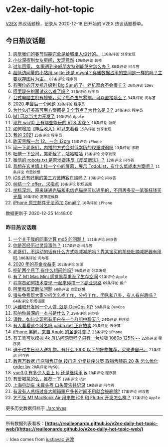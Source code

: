 # v2ex-daily-hot-topic

[V2EX](https://www.v2ex.com/) 热议话题榜，记录从 2020-12-18 日开始的 V2EX 热议话题榜单。

## 今日热议话题

<!-- TODAY BEGIN -->
1. [感觉我们的春节假期完全是给城里人设计的。](https://www.v2ex.com/t/738784) ``116条评论`` ``分享发现``
1. [小伙深夜到女友房间，发现竟然](https://www.v2ex.com/t/738853) ``106条评论`` ``装修``
1. [过年回家，
如果遇到亲戚朋友特别能哭穷怎么办？](https://www.v2ex.com/t/738774) ``88条评论`` ``问与答``
1. [超低访问量的小站用 sqlite 还是 mysql？存储数据占用的空间是一样的吗？主要以存图片为主。](https://www.v2ex.com/t/738766) ``87条评论`` ``程序员``
1. [有哪位的开发机升级到 Big Sur 的了，老机器会不会很卡？](https://www.v2ex.com/t/738788) ``36条评论`` ``iDev``
1. [阿里现在的面试这么难了吗？](https://www.v2ex.com/t/738815) ``35条评论`` ``程序员``
1. [台式电脑主机有蟑螂，买了瓶杀虫气雾剂。可以直接喷么？](https://www.v2ex.com/t/738787) ``34条评论`` ``问与答``
1. [2020 年最后一个问题](https://www.v2ex.com/t/738823) ``32条评论`` ``程序员``
1. [为什么好多高可用方案都是 3 个节点？为什么是 3？](https://www.v2ex.com/t/738827) ``24条评论`` ``程序员``
1. [M1 可以当主力开发了](https://www.v2ex.com/t/738763) ``19条评论`` ``Apple``
1. [现在 win10 上有哪些能玩的 RTS 游戏？](https://www.v2ex.com/t/738759) ``18条评论`` ``游戏``
1. [如何增加《睡后收入》可以来看看](https://www.v2ex.com/t/738848) ``15条评论`` ``分享发现``
1. [我的 2021](https://www.v2ex.com/t/738805) ``15条评论`` ``程序员``
1. [昨天黑解一台 12、一台 12pm](https://www.v2ex.com/t/738769) ``15条评论`` ``iPhone``
1. [问一下老哥们，内推的方式会对低学历的权重减弱吗](https://www.v2ex.com/t/738843) ``13条评论`` ``求职``
1. [吐槽一下公司，笑死我了，哈哈哈哈](https://www.v2ex.com/t/738822) ``13条评论`` ``分享发现``
1. [微信的 robots.txt 是否涉嫌违反《反垄断法》？](https://www.v2ex.com/t/738810) ``12条评论`` ``问与答``
1. [我想在玄关墙上挂一个小的屏幕，展示 TodoList，有什么低成本方案呢？](https://www.v2ex.com/t/738816) ``11条评论`` ``奇思妙想``
1. [iOS 还有好用的第三方微博客户端吗？](https://www.v2ex.com/t/738838) ``10条评论`` ``问与答``
1. [纠结一个 offer，求指点](https://www.v2ex.com/t/738820) ``10条评论`` ``职场话题``
1. [坐标深圳，原来联通光猫和电信光猫是可以通用的，不用再多交一笔冤枉钱买光猫](https://www.v2ex.com/t/738797) ``10条评论`` ``宽带症候群``
1. [iPhone 原生邮件无法添加 Gmail？](https://www.v2ex.com/t/738755) ``10条评论`` ``iPhone``

数据更新于 2020-12-25 14:48:00
<!-- TODAY END -->

### 昨日热议话题

<!-- YESTERDAY BEGIN -->
1. [一个关于我的同事计算 md5 的问题！](https://www.v2ex.com/t/738468) ``131条评论`` ``问与答``
1. [你是否经历过灵异事件？](https://www.v2ex.com/t/738575) ``117条评论`` ``问与答``
1. [老哥们，不运动的话有什么方式能减减肥吗？靠某宝买的那些肚腩减肥器有用吗](https://www.v2ex.com/t/738618) ``106条评论`` ``问与答``
1. [2020 年的基金收益率](https://www.v2ex.com/t/738481) ``102条评论`` ``生活``
1. [挖矿两个月了,有什么想问的吗?](https://www.v2ex.com/t/738621) ``96条评论`` ``分享发现``
1. [有了 M1 Mac Mini 感觉黑苹果没了生存空间](https://www.v2ex.com/t/738682) ``91条评论`` ``Apple``
1. [程序员如何技术变现 一起来碰撞一下副业思路](https://www.v2ex.com/t/738524) ``69条评论`` ``推广``
1. [阿里和反垄断法问题](https://www.v2ex.com/t/738631) ``68条评论`` ``奇思妙想``
1. [猎头免费帮大家分析怎么找工作，分析工作，团队和八卦，有人有兴趣吗？](https://www.v2ex.com/t/738583) ``64条评论`` ``职场话题``
1. [运维和开发同一个人做, 就是 DevOps 吗?](https://www.v2ex.com/t/738508) ``59条评论`` ``DevOps``
1. [影响你最深的一本书是什么？](https://www.v2ex.com/t/738730) ``29条评论`` ``问与答``
1. [请教，如何实现所有用户在一个群组中聊天？](https://www.v2ex.com/t/738642) ``24条评论`` ``程序员``
1. [有人看看这个域名吗 paiba.net 正在拍卖](https://www.v2ex.com/t/738641) ``23条评论`` ``云计算``
1. [iPhone 黑解，来自 Apple 的圣诞礼物？](https://www.v2ex.com/t/738543) ``23条评论`` ``iPhone``
1. [有工具可以模拟 4k 屏访问网页吗？只有一台垃圾 1080p 125%~~](https://www.v2ex.com/t/738597) ``22条评论`` ``程序员``
1. [迫于过生日没人送礼物，有什么 1000 以下的好物推荐，买来送自己。](https://www.v2ex.com/t/738632) ``21条评论`` ``问与答``
1. [数百万数据 门店销售订单 按门店 分组排序分页 取销售额前 20 条 怎么优化 order by](https://www.v2ex.com/t/738660) ``20条评论`` ``MySQL``
1. [vue3.0 有多少人会上 ts,还是继续用 js](https://www.v2ex.com/t/738614) ``20条评论`` ``程序员``
1. [有爱喝茶的么，推荐一下](https://www.v2ex.com/t/738625) ``19条评论`` ``杭州``
1. [上海电动车 未戴头盔 口头警告并记录](https://www.v2ex.com/t/738482) ``19条评论`` ``问与答``
1. [有没有人总结过各大邮箱账户多长时间不用就会被删除?](https://www.v2ex.com/t/738559) ``17条评论`` ``问与答``
1. [乞丐版 M1 MacBook Air 用来做 iOS 和 Flutter 开发怎么样？](https://www.v2ex.com/t/738464) ``17条评论`` ``Apple``
<!-- YESTERDAY END -->

更多历史数据归档于 [./archives](./archives)

---

所有数据列表看板：**[https://realleonardo.github.io/v2ex-daily-hot-topic-web/](https://realleonardo.github.io/v2ex-daily-hot-topic-web/)**

💡 Idea comes from [justjavac 迷渡](https://github.com/justjavac/)
